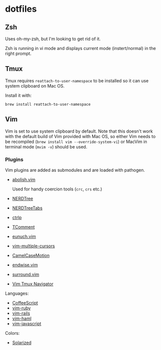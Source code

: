 # dotfiles

## Zsh

Uses oh-my-zsh, but I'm looking to get rid of it.

Zsh is running in vi mode and displays current mode (instert/normal) in the right prompt.

## Tmux

Tmux requires `reattach-to-user-namespace` to be installed so it can use system clipboard on Mac OS.

Install it with:

```
brew install reattach-to-user-namespace
```

## Vim

Vim is set to use system clipboard by default. Note that this doesn't work with the default build
of Vim provided with Mac OS, so either Vim needs to be recompiled
(`brew install vim --override-system-vi`) or MacVim in terminal mode (`mvim -v`) should be used.

### Plugins

Vim plugins are added as submodules and are loaded with pathogen.

* [abolish.vim](https://github.com/tpope/vim-abolish)

  Used for handy coercion tools (`crc`, `crs` etc.)

* [NERDTree](https://github.com/scrooloose/nerdtree)
* [NERDTreeTabs](https://github.com/jistr/vim-nerdtree-tabs)
* [ctrlp](https://github.com/kien/ctrlp.vim)
* [TComment](https://github.com/tomtom/tcomment_vim)
* [eunuch.vim](https://github.com/tpope/vim-eunuch)
* [vim-multiple-cursors](https://github.com/terryma/vim-multiple-cursors)
* [CamelCaseMotion](https://github.com/bkad/CamelCaseMotion)
* [endwise.vim](https://github.com/tpope/vim-endwise)
* [surround.vim](https://github.com/tpope/vim-surround)
* [Vim Tmux Navigator](https://github.com/christoomey/vim-tmux-navigator)

Languages:

* [CoffeeScript](https://github.com/kchmck/vim-coffee-script)
* [vim-ruby](https://github.com/vim-ruby/vim-ruby)
* [vim-rails](https://github.com/tpope/vim-rails)
* [vim-haml](https://github.com/chriseppstein/vim-haml)
* [vim-javascript](https://github.com/pangloss/vim-javascript)

Colors:

* [Solarized](https://github.com/altercation/vim-colors-solarized)
